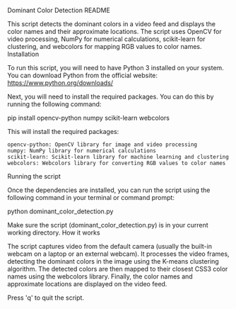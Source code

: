 Dominant Color Detection README

This script detects the dominant colors in a video feed and displays the color names and their approximate locations. The script uses OpenCV for video processing, NumPy for numerical calculations, scikit-learn for clustering, and webcolors for mapping RGB values to color names.
Installation

To run this script, you will need to have Python 3 installed on your system. You can download Python from the official website: https://www.python.org/downloads/

Next, you will need to install the required packages. You can do this by running the following command:

pip install opencv-python numpy scikit-learn webcolors

This will install the required packages:

    opencv-python: OpenCV library for image and video processing
    numpy: NumPy library for numerical calculations
    scikit-learn: Scikit-learn library for machine learning and clustering
    webcolors: Webcolors library for converting RGB values to color names

Running the script

Once the dependencies are installed, you can run the script using the following command in your terminal or command prompt:

python dominant_color_detection.py

Make sure the script (dominant_color_detection.py) is in your current working directory.
How it works

The script captures video from the default camera (usually the built-in webcam on a laptop or an external webcam). It processes the video frames, detecting the dominant colors in the image using the K-means clustering algorithm. The detected colors are then mapped to their closest CSS3 color names using the webcolors library. Finally, the color names and approximate locations are displayed on the video feed.

Press 'q' to quit the script.
